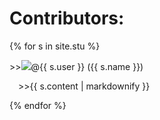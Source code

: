 # Contributors:
{% for s in site.stu %}
  <p>>><img src="{{s.image}}">@{{ s.user }} ({{ s.name }})</p>
  <p>&emsp;>>{{ s.content | markdownify }}</p>
{% endfor %}
